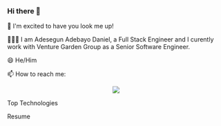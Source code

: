 ### Hi there 👋

🚀 I'm excited to have you look me up!

🧑🏾‍🦱 I am Adesegun Adebayo Daniel, a Full Stack Engineer and I curently work with Venture Garden Group as a Senior Software Engineer. 

😄 He/Him

📫 How to reach me:

<p align="center">
<a href="https://www.linkedin.com/in/adesegun-adebayo-9b122a7b/">
<img src="https://img.shields.io/badge/LinkedIn-blue?style=flat&logo=linkedin&labelColor=blue">
</a>
</p>


Top Technologies


Resume


